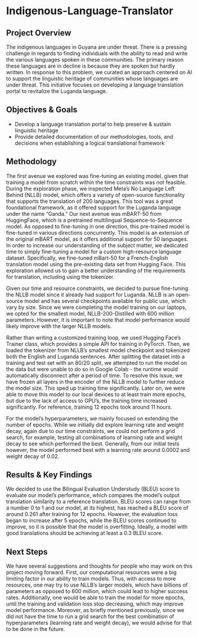 # Indigenous-Language-Translator

## Project Overview
The indigenous languages in Guyana are under threat. There is a pressing challenge in regards to finding individuals with the ability to read and write the various languages spoken in these communities. The primary reason these languages are in decline is because they are spoken but hardly written. In response to this problem, we curated an approach centered on AI to support the linguistic heritage of communities whose languages are under threat. This initiative focuses on developing a language translation portal to revitalize the Luganda language. 

## Objectives & Goals
- Develop a language translation portal to help preserve & sustain linguistic heritage 
- Provide detailed documentation of our methodologies, tools, and decisions when establishing a  logical translational framework

## Methodology 
The first avenue we explored was fine-tuning an existing model, given that training a model from scratch within the time constraints was not feasible. During the exploration phase, we inspected Meta’s No Language Left Behind (NLLB) model, which offers a variety of open-source functionality that supports the translation of 200 languages. This tool was a great foundational framework, as it offered support for the Luganda language under the name “Ganda.” Our next avenue was mBART-50 from HuggingFace, which is a pretrained multilingual Sequence-to-Sequence model. As opposed to fine-tuning in one direction, this pre-trained model is fine-tuned in various directions concurrently. This model is an extension of the original mBART model, as it offers additional support for 50 languages. In order to increase our understanding of the subject matter, we dedicated time to simply fine-tuning a model for a custom high-resource language dataset. Specifically, we fine-tuned mBart-50 for a French-English translation model using the pre-existing data set from Hugging Face. This exploration allowed us to gain a better understanding of the requirements for translation, including using the tokenizer.

Given our time and resource constraints, we decided to pursue fine-tuning the NLLB model since it already had support for Luganda. NLLB is an open-source model and has several checkpoints available for public use, which vary by size. Since we were completing the model training on our laptops, we opted for the smallest model,  NLLB-200-Distilled with 600 million parameters. However, it is important to note that model performance would likely improve with the larger NLLB models. 

Rather than writing a customized training loop, we used Hugging Face’s Trainer class, which provides a simple API for training in PyTorch. Then, we loaded the tokenizer from NLLB’s smallest model checkpoint and tokenized both the English and Luganda sentences. After splitting the dataset into a training and test set with an 80/20 split, we attempted to run the model on the data but were unable to do so in Google Colab - the runtime would automatically disconnect after a period of time. To resolve this issue, we have frozen all layers in the encoder of the NLLB model to further reduce the model size. This sped up training time significantly. Later on, we were able to move this model to our local devices to at least train more epochs, but due to the lack of access to GPU’s, the training time increased significantly. For reference, training 12 epochs took around 11 hours.

For the model’s hyperparameters, we mainly focused on extending the number of epochs. While we initially did explore learning rate and weight decay, again due to our time constraints, we could not perform a grid search, for example, testing all combinations of learning rate and weight decay to see which performed the best. Generally, from our initial tests however, the model performed best with a learning rate around 0.0002 and weight decay of 0.02. 

## Results & Key Findings
We decided to use the Bilingual Evaluation Understudy (BLEU) score to evaluate our model’s performance, which compares the model’s output translation similarity to a reference translation. BLEU scores can range from a number 0 to 1 and our model, at its highest, has reached a BLEU score of around 0.261 after training for 12 epochs. However, the evaluation loss began to increase after 5 epochs, while the BLEU scores continued to improve, so it is possible that the model is overfitting. Ideally, a model with good translations should be achieving at least a 0.3 BLEU score. 

## Next Steps 
We have several suggestions and thoughts for people who may work on this project moving forward. First, our computational resources were a big limiting factor in our ability to train models. Thus, with access to more resources, one may try to use NLLB’s larger models, which have billions of parameters as opposed to 600 million, which could lead to higher success rates. Additionally, one would be able to train the model for more epochs, until the training and validation loss stop decreasing, which may improve model performance. Moreover, as briefly mentioned previously, since we did not have the time to run a grid search for the best combination of hyperparameters (learning rate and weight decay), we would advise for that to be done in the future. 


